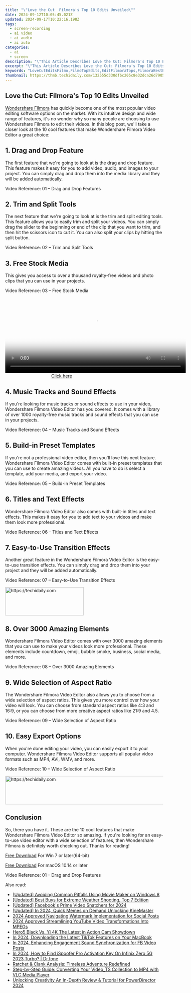 ```yaml
---
title: "\"Love the Cut  Filmora's Top 10 Edits Unveiled\""
date: 2024-09-12T10:05:45.021Z
updated: 2024-09-17T10:22:16.198Z
tags: 
  - screen-recording
  - ai video
  - ai audio
  - ai auto
categories: 
  - ai
  - screen
description: "\"This Article Describes Love the Cut: Filmora's Top 10 Edits Unveiled\""
excerpt: "\"This Article Describes Love the Cut: Filmora's Top 10 Edits Unveiled\""
keywords: "LoveCutEditsFilmo,FilmoTopEdits,EditFilmoraTops,FilmoraBestEdits,CuttingEdgeFilmo,TopFilmoEditTrends,EditsViaFilmore"
thumbnail: https://thmb.techidaily.com/132555d330df6c205c8e32dca26d7905a91b5054d60d992a4b9ddb9496678dda.png
---
```


## Love the Cut: Filmora's Top 10 Edits Unveiled

[Wondershare Filmora](https://tools.techidaily.com/wondershare/filmora/download/) has quickly become one of the most popular video editing software options on the market. With its intuitive design and wide range of features, it's no wonder why so many people are choosing to use Wondershare Filmora to edit their videos. In this blog post, we'll take a closer look at the 10 cool features that make Wondershare Filmora Video Editor a great choice:

## 1\. Drag and Drop Feature

The first feature that we're going to look at is the drag and drop feature. This feature makes it easy for you to add video, audio, and images to your project. You can simply drag and drop them into the media library and they will be added automatically.

Video Reference: 01 – Drag and Drop Features

## 2\. Trim and Split Tools

The next feature that we're going to look at is the trim and split editing tools. This feature allows you to easily trim and split your videos. You can simply drag the slider to the beginning or end of the clip that you want to trim, and then hit the scissors icon to cut it. You can also split your clips by hitting the split button.

Video Reference: 02 – Trim and Split Tools

## 3\. Free Stock Media

This gives you access to over a thousand royalty-free videos and photo clips that you can use in your projects.

Video Reference: 03 – Free Stock Media

<!-- affiliate ads begin -->
<span id="1983446">
					<video width="576" height="240" style="cursor:pointer"
           poster="//a.impactradius-go.com/display-clicktoplayimage/1983446.png"
           onclick="if(!this.playClicked){this.play();this.setAttribute('controls',true);this.playClicked=true;}">
	   <source src="//a.impactradius-go.com/display-ad/22993-1983446">
	   <img src="//a.impactradius-go.com/display-clicktoplayimage/1983446.png" style="border: none; height: 100%; width: 100%; object-fit: contain">
	</video>
	<div style="width:360px;text-align:center"><a href="javascript:window.open(decodeURIComponent('https%3A%2F%2Fhomestyler.sjv.io%2Fc%2F5597632%2F1983446%2F22993'), '_blank');void(0);">Click here</a></div>
</span>
<img height="0" width="0" src="https://imp.pxf.io/i/5597632/1983446/22993" style="position:absolute;visibility:hidden;" border="0" />
<!-- affiliate ads end -->

## 4\. Music Tracks and Sound Effects

If you're looking for music tracks or sound effects to use in your video, Wondershare Filmora Video Editor has you covered. It comes with a library of over 1000 royalty-free music tracks and sound effects that you can use in your projects.

Video Reference: 04 – Music Tracks and Sound Effects

## 5\. Build-in Preset Templates

If you're not a professional video editor, then you'll love this next feature. Wondershare Filmora Video Editor comes with built-in preset templates that you can use to create amazing videos. All you have to do is select a template, add your media, and export your video.

Video Reference: 05 – Build-in Preset Templates

## 6\. Titles and Text Effects

Wondershare Filmora Video Editor also comes with built-in titles and text effects. This makes it easy for you to add text to your videos and make them look more professional.

Video Reference: 06 – Titles and Text Effects

## 7\. Easy-to-Use Transition Effects

Another great feature in the Wondershare Filmora Video Editor is the easy-to-use transition effects. You can simply drag and drop them into your project and they will be added automatically.

Video Reference: 07 – Easy-to-Use Transition Effects

<!-- affiliate ads begin -->
<a href="https://aligracehair.sjv.io/c/5597632/2135412/19272" target="_top" id="2135412">
  <img src="//a.impactradius-go.com/display-ad/19272-2135412" border="0" alt="https://techidaily.com" width="250" height="90"/>
</a>
<img height="0" width="0" src="https://aligracehair.sjv.io/i/5597632/2135412/19272" style="position:absolute;visibility:hidden;" border="0" />
<!-- affiliate ads end -->

## 8\. Over 3000 Amazing Elements

Wondershare Filmora Video Editor comes with over 3000 amazing elements that you can use to make your videos look more professional. These elements include countdown, emoji, bubble smoke, business, social media, and more.

Video Reference: 08 – Over 3000 Amazing Elements

## 9\. Wide Selection of Aspect Ratio

The Wondershare Filmora Video Editor also allows you to choose from a wide selection of aspect ratios. This gives you more control over how your video will look. You can choose from standard aspect ratios like 4:3 and 16:9, or you can choose from more creative aspect ratios like 21:9 and 4.5.

Video Reference: 09 – Wide Selection of Aspect Ratio

## 10\. Easy Export Options

When you're done editing your video, you can easily export it to your computer. Wondershare Filmora Video Editor supports all popular video formats such as MP4, AVI, WMV, and more.

Video Reference: 10 – Wide Selection of Aspect Ratio

<!-- affiliate ads begin -->
<a href="https://appsumo.8odi.net/c/5597632/2123749/7443" target="_top" id="2123749">
  <img src="//a.impactradius-go.com/display-ad/7443-2123749" border="0" alt="https://techidaily.com" width="728" height="90"/>
</a>
<img height="0" width="0" src="https://appsumo.8odi.net/i/5597632/2123749/7443" style="position:absolute;visibility:hidden;" border="0" />
<!-- affiliate ads end -->

## Conclusion

So, there you have it. These are the 10 cool features that make Wondershare Filmora Video Editor so amazing. If you're looking for an easy-to-use video editor with a wide selection of features, then Wondershare Filmora is definitely worth checking out. Thanks for reading!

[Free Download](https://tools.techidaily.com/wondershare/filmora/download/) For Win 7 or later(64-bit)

[Free Download](https://tools.techidaily.com/wondershare/filmora/download/) For macOS 10.14 or later

Video Reference: 01 – Drag and Drop Features

<ins class="adsbygoogle"
      style="display:block"
      data-ad-client="ca-pub-7571918770474297"
      data-ad-slot="8358498916"
      data-ad-format="auto"
      data-full-width-responsive="true"></ins>

<span class="atpl-alsoreadstyle">Also read:</span>
<div><ul>
<li><a href="https://extra-information.techidaily.com/updated-avoiding-common-pitfalls-using-movie-maker-on-windows-8/"><u>[Updated] Avoiding Common Pitfalls Using Movie Maker on Windows 8</u></a></li>
<li><a href="https://extra-information.techidaily.com/updated-best-buys-for-extreme-weather-shooting-top-7-edition/"><u>[Updated] Best Buys for Extreme Weather Shooting, Top 7 Edition</u></a></li>
<li><a href="https://facebook-video-files.techidaily.com/updated-facebooks-prime-video-snatchers-for-2024/"><u>[Updated] Facebook's Prime Video Snatchers for 2024</u></a></li>
<li><a href="https://article-tips.techidaily.com/updated-in-2024-quick-memes-on-demand-unlocking-kinemaster/"><u>[Updated] In 2024, Quick Memes on Demand Unlocking KineMaster</u></a></li>
<li><a href="https://facebook-videos.techidaily.com/2024-approved-navigating-watermark-implementation-for-social-posts/"><u>2024 Approved Navigating Watermark Implementation for Social Posts</u></a></li>
<li><a href="https://some-skills.techidaily.com/2024-approved-streamlining-youtube-video-transformations-into-mpegs/"><u>2024 Approved Streamlining YouTube Video Transformations Into MPEGs</u></a></li>
<li><a href="https://extra-information.techidaily.com/hero5-black-vs-yi-4k-the-latest-in-action-cam-showdown/"><u>Hero5 Black Vs. Yi 4K The Latest in Action Cam Showdown</u></a></li>
<li><a href="https://tiktok-video-files.techidaily.com/in-2024-downloading-the-latest-tiktok-features-on-your-macbook/"><u>In 2024, Downloading the Latest TikTok Features on Your MacBook</u></a></li>
<li><a href="https://facebook-clips.techidaily.com/in-2024-enhancing-engagement-sound-synchronization-for-fb-video-posts/"><u>In 2024, Enhancing Engagement Sound Synchronization for FB Video Posts</u></a></li>
<li><a href="https://review-topics.techidaily.com/in-2024-how-to-find-ispoofer-pro-activation-key-on-infinix-zero-5g-2023-turbo-drfone-by-drfone-virtual-android/"><u>In 2024, How to Find iSpoofer Pro Activation Key On Infinix Zero 5G 2023 Turbo? | Dr.fone</u></a></li>
<li><a href="https://extra-information.techidaily.com/ratchet-and-clank-analysis-timeless-adventure-redefined/"><u>Ratchet & Clank Analysis: Timeless Adventure Redefined</u></a></li>
<li><a href="https://video-capture.techidaily.com/step-by-step-guide-converting-your-videots-collection-to-mp4-with-vlc-media-player/"><u>Step-by-Step Guide: Converting Your Video_TS Collection to MP4 with VLC Media Player</u></a></li>
<li><a href="https://extra-information.techidaily.com/unlocking-creativity-an-in-depth-review-and-tutorial-for-powerdirector-2024/"><u>Unlocking Creativity An In-Depth Review & Tutorial for PowerDirector 2024</u></a></li>
</ul></div>

